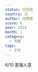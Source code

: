 ```yaml
---
status: 已完成
country: 日
author: 住野夜
score: 6
year: 2024
month: 1
category:
  - 书籍
tags:
  - 文学
---
```

6/10 差强人意
